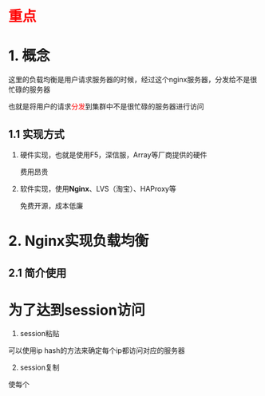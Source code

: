 # <font color="red">重点</font>

# 1. 概念

这里的负载均衡是用户请求服务器的时候，经过这个nginx服务器，分发给不是很忙碌的服务器

也就是将用户的请求<font color="red">分发</font>到集群中不是很忙碌的服务器进行访问

## 1.1 实现方式

1. 硬件实现，也就是使用F5，深信服，Array等厂商提供的硬件

   费用昂贵

2. 软件实现，使用**Nginx**、LVS（淘宝）、HAProxy等

   免费开源，成本低廉

# 2. Nginx实现负载均衡

## 2.1 简介使用









# 为了达到session访问

1. session粘贴

可以使用ip hash的方法来确定每个ip都访问对应的服务器

2. session复制

使每个